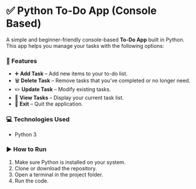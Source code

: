 # ✅ Python To-Do App (Console Based)

A simple and beginner-friendly console-based **To-Do App** built in Python. This app helps you manage your tasks with the following options:

### 🔹 Features
- ➕ **Add Task** – Add new items to your to-do list.
- 🗑️ **Delete Task** – Remove tasks that you’ve completed or no longer need.
- ✏️ **Update Task** – Modify existing tasks.
- 👀 **View Tasks** – Display your current task list.
- 🚪 **Exit** – Quit the application.

### 💻 Technologies Used
- Python 3

### ▶️ How to Run
1. Make sure Python is installed on your system.
2. Clone or download the repository.
3. Open a terminal in the project folder.
4. Run the code.

